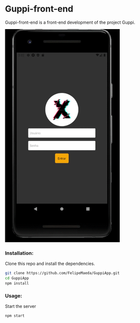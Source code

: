 # Guppi-front-end

Guppi-front-end is a front-end development of the project Guppi.


![alt-text](prototype.gif)

### Installation:

Clone this repo and install the dependencies.

```sh
git clone https://github.com/FelipeMaeda/GuppiApp.git
cd GuppiApp
npm install
```

### Usage:

Start the server

```sh
npm start
```
